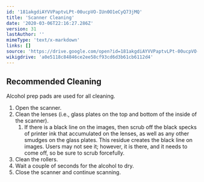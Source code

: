 ```yaml
---
id: '181akgdiAYVVPaptvLPt-00ucpVO-IUn0O1eCyQ73jMQ'
title: 'Scanner Cleaning'
date: '2020-03-06T22:16:27.286Z'
version: 31
lastAuthor: ''
mimeType: 'text/x-markdown'
links: []
source: 'https://drive.google.com/open?id=181akgdiAYVVPaptvLPt-00ucpVO-IUn0O1eCyQ73jMQ'
wikigdrive: 'a0e5118c84846ce2ee58cf93cd6d3b61cb6112d4'
---
```

## Recommended Cleaning

Alcohol prep pads are used for all cleaning.

1. Open the scanner.
2. Clean the lenses (i.e., glass plates on the top and bottom of the inside of the scanner).
    1. If there is a black line on the images, then scrub off the black specks of printer ink that accumulated on the lenses, as well as any other smudges on the glass plates. This residue creates the black line on images. Users may not see it; however, it is there, and it needs to come off, so be sure to scrub forcefully.
3. Clean the rollers.
4. Wait a couple of seconds for the alcohol to dry.
5. Close the scanner and continue scanning.
